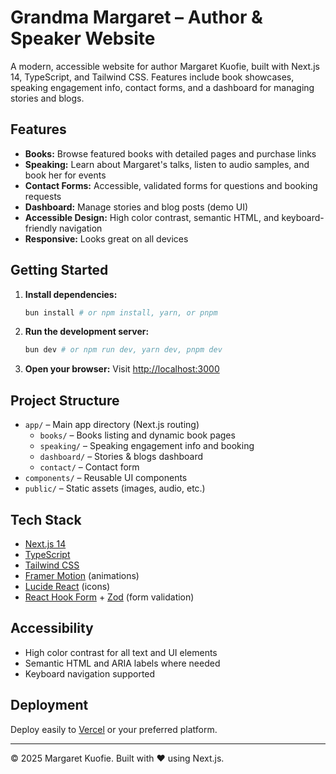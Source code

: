 # Grandma Margaret – Author & Speaker Website

A modern, accessible website for author Margaret Kuofie, built with Next.js 14, TypeScript, and Tailwind CSS. Features include book showcases, speaking engagement info, contact forms, and a dashboard for managing stories and blogs.

## Features

- **Books:** Browse featured books with detailed pages and purchase links
- **Speaking:** Learn about Margaret's talks, listen to audio samples, and book her for events
- **Contact Forms:** Accessible, validated forms for questions and booking requests
- **Dashboard:** Manage stories and blog posts (demo UI)
- **Accessible Design:** High color contrast, semantic HTML, and keyboard-friendly navigation
- **Responsive:** Looks great on all devices

## Getting Started

1. **Install dependencies:**
   ```bash
   bun install # or npm install, yarn, or pnpm
   ```
2. **Run the development server:**
   ```bash
   bun dev # or npm run dev, yarn dev, pnpm dev
   ```
3. **Open your browser:**
   Visit [http://localhost:3000](http://localhost:3000)

## Project Structure

- `app/` – Main app directory (Next.js routing)
  - `books/` – Books listing and dynamic book pages
  - `speaking/` – Speaking engagement info and booking
  - `dashboard/` – Stories & blogs dashboard
  - `contact/` – Contact form
- `components/` – Reusable UI components
- `public/` – Static assets (images, audio, etc.)

## Tech Stack

- [Next.js 14](https://nextjs.org/)
- [TypeScript](https://www.typescriptlang.org/)
- [Tailwind CSS](https://tailwindcss.com/)
- [Framer Motion](https://www.framer.com/motion/) (animations)
- [Lucide React](https://lucide.dev/) (icons)
- [React Hook Form](https://react-hook-form.com/) + [Zod](https://zod.dev/) (form validation)

## Accessibility

- High color contrast for all text and UI elements
- Semantic HTML and ARIA labels where needed
- Keyboard navigation supported

## Deployment

Deploy easily to [Vercel](https://vercel.com/) or your preferred platform.

---

© 2025 Margaret Kuofie. Built with ❤️ using Next.js.
